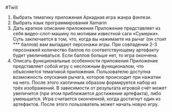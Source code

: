 #Twili
 
1.	Выбрать тематику приложения
Аркадная игра жанра фэнтези.
2.	Выбрать язык программирования
Xamarin
3.	Дать краткое описание приложения
Приложение представляет из себя видео-слот-машину по мотивам известной саги «Сумерки». Суть заключается в том, что, когда вы нажимаете на рычаг (он стоит *** баллов) вам выпадают персонажи игры. При совпадении 2-3 персонажей количество баллов по соответствующему артефакту будет увеличиваться. Если баллов больше нет, то игра окончена.
4.	Описать функциональные особенности приложения
Приложение представляет собой игру с несложным функционалом, что объясняется тематикой приложения. Пользователю доступна возможность опускания рычага, которое происходит при нажатии на него. После этого хаотичным образом формируется набор из трёх изображений. В зависимости от результата игровой счёт может увеличится (при этом приближается достижение артефакта), либо уменьшится. Игра считается оконченной, когда достигнут один из артефактов. После этого пользователь может начать новую игру.
